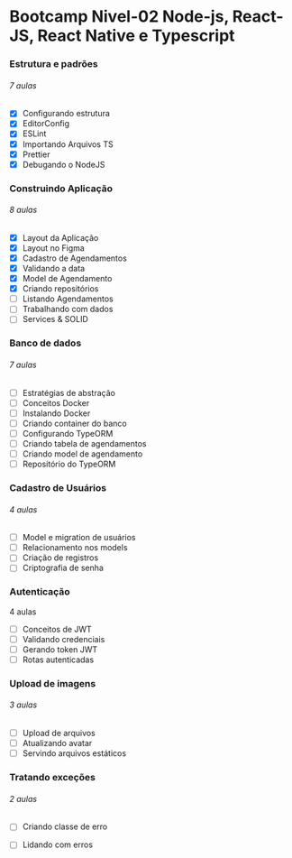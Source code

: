 # Bootcamp Nivel-02 Node-js, React-JS, React Native e Typescript

### Estrutura e padrões
###### 7 aulas

- [x] Configurando estrutura
- [x] EditorConfig
- [x] ESLint
- [x] Importando Arquivos TS
- [x] Prettier
- [x] Debugando o NodeJS

### Construindo Aplicação
###### 8 aulas

- [x] Layout da Aplicação
- [x] Layout no Figma
- [x] Cadastro de Agendamentos
- [x] Validando a data
- [x] Model de Agendamento
- [x] Criando repositórios
- [ ] Listando Agendamentos
- [ ] Trabalhando com dados
- [ ] Services & SOLID

### Banco de dados
###### 7 aulas

- [ ] Estratégias de abstração
- [ ] Conceitos Docker
- [ ] Instalando Docker
- [ ] Criando container do banco
- [ ] Configurando TypeORM
- [ ] Criando tabela de agendamentos
- [ ] Criando model de agendamento
- [ ] Repositório do TypeORM

### Cadastro de Usuários
###### 4 aulas

- [ ] Model e migration de usuários
- [ ] Relacionamento nos models
- [ ] Criação de registros
- [ ] Criptografia de senha

### Autenticação
4 aulas

- [ ] Conceitos de JWT
- [ ] Validando credenciais
- [ ] Gerando token JWT
- [ ] Rotas autenticadas

### Upload de imagens
###### 3 aulas

- [ ] Upload de arquivos
- [ ] Atualizando avatar
- [ ] Servindo arquivos estáticos

### Tratando exceções
###### 2 aulas

- [ ] Criando classe de erro
- [ ] Lidando com erros

